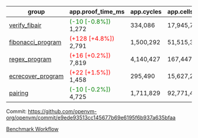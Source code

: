 | group | app.proof_time_ms | app.cycles | app.cells_used | leaf.proof_time_ms | leaf.cycles | leaf.cells_used |
| -- | -- | -- | -- | -- | -- | -- |
| [verify_fibair](https://github.com/openvm-org/openvm/blob/benchmark-results/benchmarks/verify_fibair-e9ede93513cc145677b69e6195f6b937a635bfaa.md) |<span style='color: green'>(-10 [-0.8%])</span> 1,272 |  334,086 |  17,945,774 |- | - | - |
| [fibonacci_program](https://github.com/openvm-org/openvm/blob/benchmark-results/benchmarks/fibonacci-e9ede93513cc145677b69e6195f6b937a635bfaa.md) |<span style='color: red'>(+128 [+4.8%])</span> 2,791 |  1,500,292 |  51,515,344 |<span style='color: red'>(+125 [+3.3%])</span> 3,862 |  1,263,330 |  70,619,027 |
| [regex_program](https://github.com/openvm-org/openvm/blob/benchmark-results/benchmarks/regex-e9ede93513cc145677b69e6195f6b937a635bfaa.md) |<span style='color: red'>(+16 [+0.2%])</span> 7,819 |  4,140,427 |  167,447,871 |<span style='color: red'>(+368 [+2.5%])</span> 15,038 |  3,982,131 |  305,420,899 |
| [ecrecover_program](https://github.com/openvm-org/openvm/blob/benchmark-results/benchmarks/ecrecover-e9ede93513cc145677b69e6195f6b937a635bfaa.md) |<span style='color: red'>(+22 [+1.5%])</span> 1,458 |  295,490 |  15,627,255 |<span style='color: red'>(+553 [+4.4%])</span> 13,084 |  2,991,027 |  245,280,120 |
| [pairing](https://github.com/openvm-org/openvm/blob/benchmark-results/benchmarks/pairing-e9ede93513cc145677b69e6195f6b937a635bfaa.md) |<span style='color: green'>(-10 [-0.2%])</span> 4,725 |  1,711,829 |  92,771,449 |<span style='color: red'>(+505 [+3.7%])</span> 14,016 |  3,267,429 |  274,611,572 |


Commit: https://github.com/openvm-org/openvm/commit/e9ede93513cc145677b69e6195f6b937a635bfaa

[Benchmark Workflow](https://github.com/openvm-org/openvm/actions/runs/14065625430)
